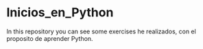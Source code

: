 # Inicios_en_Python
In this repository you can see some exercises he realizados,  con el proposito de aprender Python.
